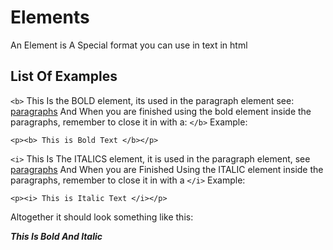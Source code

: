# Elements
An Element is A Special format you can use in text in html
## List Of Examples
` <b> ` This Is the BOLD element, its used in the paragraph element see: <a href="https://github.com/skyss0fly/CodeAcademy/blob/main/html5/paragraphs.md">paragraphs</a> 
And When you are finished using the bold element inside the paragraphs, remember to close it in with a: ` </b> `
Example:
```
<p><b> This is Bold Text </b></p>
```
` <i> ` This Is The ITALICS element, it is used in the paragraph element, see <a href="https://github.com/skyss0fly/CodeAcademy/blob/main/html5/paragraphs.md">paragraphs</a> And When you are Finished Using the ITALIC element inside the paragraphs, remember to close it in with a `</i>`
Example:
```
<p><i> This is Italic Text </i></p>
```
Altogether it should look something like this:
<p><b><i>This Is Bold And Italic</i></b></p>
